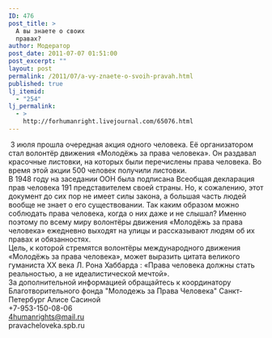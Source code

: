 ```yaml
---
ID: 476
post_title: >
  А вы знаете о своих
  правах?
author: Модератор
post_date: 2011-07-07 01:51:00
post_excerpt: ""
layout: post
permalink: /2011/07/a-vy-znaete-o-svoih-pravah.html
published: true
lj_itemid:
  - "254"
lj_permalink:
  - >
    http://forhumanright.livejournal.com/65076.html
---
```

&nbsp;<img align="left" alt="" src="http://cs5338.vk.com/u132145096/132409092/x_5b26039f.jpg" />3 июля прошла очередная акция одного человека. Её организатором стал волонтёр движения &laquo;Молодёжь за права  человека&raquo;. Он раздавал красочные листовки, на которых были перечислены права человека. Во время этой акции 500 человек получили листовки.<br />В 1948 году на заседании ООН была подписана Всеобщая декларация прав человека 191 представителем своей страны.  Но, к сожалению, этот документ до сих пор не имеет силы закона, а большая часть людей вообще не знает о его существовании. Так каким образом можно соблюдать права человека, когда о них даже и не слышал? Именно поэтому по всему миру волонтёры движения &laquo;Молодёжь за права человека&raquo; ежедневно выходят на улицы и рассказывают людям об их правах и обязанностях.<br />Цель, к которой стремятся волонтёры международного движения &laquo;Молодёжь за права человека&raquo;,  может выразить цитата великого гуманиста ХХ века Л. Рона Хаббарда : &laquo;Права человека должны стать реальностью, а не идеалистической мечтой&raquo;.<br />За дополнительной информацией обращайтесь к координатору Благотворительного фонда &quot;Молодежь за Права Человека&quot; Санкт-Петербург Алисе Сасиной <br />+7-953-150-08-06<br />4humanrights@mail.ru <br />pravacheloveka.spb.ru